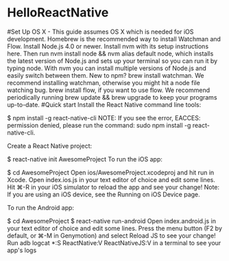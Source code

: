 # HelloReactNative

#Set Up
OS X - This guide assumes OS X which is needed for iOS development.
Homebrew is the recommended way to install Watchman and Flow.
Install Node.js 4.0 or newer.
Install nvm with its setup instructions here. Then run nvm install node && nvm alias default node, which installs the latest version of Node.js and sets up your terminal so you can run it by typing node. With nvm you can install multiple versions of Node.js and easily switch between them.
New to npm?
brew install watchman. We recommend installing watchman, otherwise you might hit a node file watching bug.
brew install flow, if you want to use flow.
We recommend periodically running brew update && brew upgrade to keep your programs up-to-date.
#Quick start 
Install the React Native command line tools:

$ npm install -g react-native-cli
NOTE: If you see the error, EACCES: permission denied, please run the command: sudo npm install -g react-native-cli.

Create a React Native project:

$ react-native init AwesomeProject
To run the iOS app:

$ cd AwesomeProject
Open ios/AwesomeProject.xcodeproj and hit run in Xcode.
Open index.ios.js in your text editor of choice and edit some lines.
Hit ⌘-R in your iOS simulator to reload the app and see your change!
Note: If you are using an iOS device, see the Running on iOS Device page.

To run the Android app:

$ cd AwesomeProject
$ react-native run-android
Open index.android.js in your text editor of choice and edit some lines.
Press the menu button (F2 by default, or ⌘-M in Genymotion) and select Reload JS to see your change!
Run adb logcat *:S ReactNative:V ReactNativeJS:V in a terminal to see your app's logs
